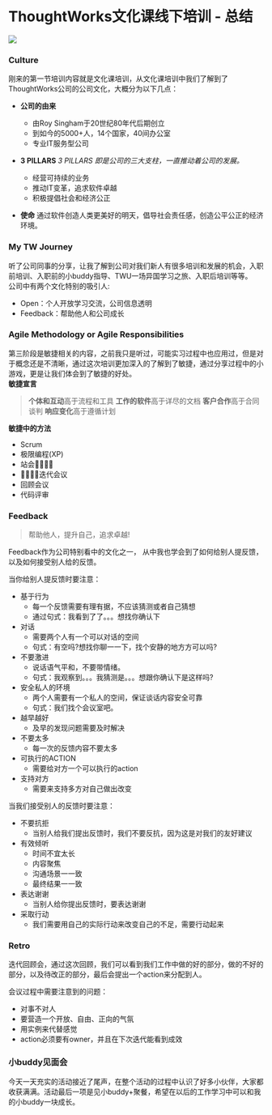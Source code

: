 # ThoughtWorks文化课线下培训 - 总结

![](http://ww1.sinaimg.cn/large/0069nEbOly1fzpp2m71rlj315f0fyq3p.jpg)

### Culture
刚来的第一节培训内容就是文化课培训，从文化课培训中我们了解到了ThoughtWorks公司的公司文化，大概分为以下几点：

- **公司的由来**
	- 由Roy Singham于20世纪80年代后期创⽴
	- 到如今的5000+⼈，14个国家，40间办公室
	- 专业IT服务型公司  

- **3 PILLARS**
  *3 PILLARS 即是公司的三大支柱，一直推动着公司的发展。*  
	- 经营可持续的业务
	- 推动IT变⾰，追求软件卓越
	- 积极提倡社会和经济公正  

- **使命**
通过软件创造⼈类更美好的明天，倡导社会责任感，创造公平公正的经济环境。  

### My TW Journey
听了公司同事的分享，让我了解到公司对我们新人有很多培训和发展的机会，入职前培训、入职前的小buddy指导、TWU一场异国学习之旅、入职后培训等等。  
公司中有两个文化特别的吸引人:  

- Open：个人开放学习交流，公司信息透明
- Feedback：帮助他人和公司成长  

### Agile Methodology or Agile Responsibilities
  第三阶段是敏捷相关的内容，之前我只是听过，可能实习过程中也应用过，但是对于概念还是不清晰，通过这次培训更加深入的了解到了敏捷，通过分享过程中的小游戏，更是让我们体会到了敏捷的好处。  
**敏捷宣言**  

>**个体和互动**高于流程和工具
>**工作的软件**高于详尽的文档
>**客户合作**高于合同谈判
>**响应变化**高于遵循计划  

**敏捷中的方法**
- Scrum
- 极限编程(XP)
- 站会􏰃􏰂􏰁􏰀
- 􏰃􏰂􏰁􏰀迭代会议
- 回顾会议
- 代码评审

### Feedback
>帮助他人，提升自己，追求卓越!

Feedback作为公司特别看中的文化之一，	从中我也学会到了如何给别人提反馈，以及如何接受别人给的反馈。  

当你给别人提反馈时要注意：  

- 基于行为
	- 每一个反馈需要有理有据，不应该猜测或者自己猜想
	- 通过句式：我看到了了。。。想找你确认下
- 对话
	- 需要两个人有一个可以对话的空间
	- 句式：有空吗?想找你聊⼀一下，找个安静的地⽅方可以吗?
- 不要激进
	- 说话语气平和，不要带情绪。
	- 句式：我观察到。。。我猜测是。。。想跟你确认下是这样吗?
- 安全私人的环境
	- 两个人需要有一个私人的空间，保证谈话内容安全可靠
	- 句式：我们找个会议室吧。
- 越早越好
	- 及早的发现问题需要及时解决
- 不要太多
	- 每一次的反馈内容不要太多
- 可执行的ACTION
	- 需要给对方一个可以执行的action
- ⽀持对⽅
	- 需要来支持多方对自己做出改变

当我们接受别人的反馈时要注意：

- 不要抗拒
	- 当别人给我们提出反馈时，我们不要反抗，因为这是对我们的友好建议
- 有效倾听
	- 时间不宜太长
	- 内容聚焦
	- 沟通场景⼀一致
	- 最终结果⼀一致
- 表达谢谢
	- 当别人给你提出反馈时，要表达谢谢
- 采取行动  
	- 我们需要用自己的实际行动来改变自己的不足，需要行动起来

### Retro
迭代回顾会，通过这次回顾，我们可以看到我们工作中做的好的部分，做的不好的部分，以及待改正的部分，最后会提出一个action来分配到人。  

会议过程中需要注意到的问题：

- 对事不对人
- 要营造一个开放、自由、正向的气氛
- 用实例来代替感觉
- action必须要有owner，并且在下次迭代能看到成效

### 小buddy见面会

今天一天充实的活动接近了尾声，在整个活动的过程中认识了好多小伙伴，大家都收获满满。活动最后一项是见小buddy+聚餐，希望在以后的工作学习中可以和我的小buddy一块成长。
